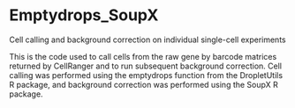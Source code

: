 # Emptydrops_SoupX
Cell calling and background correction on individual single-cell experiments

This is the code used to call cells from the raw gene by barcode matrices returned by CellRanger and to run subsequent background correction. Cell calling was performed using the emptydrops function from the DropletUtils R package, and background correction was performed using the SoupX R package.
